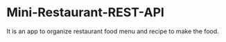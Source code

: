 # Mini-Restaurant-REST-API
It is an app to organize restaurant food menu and recipe to make the food.
